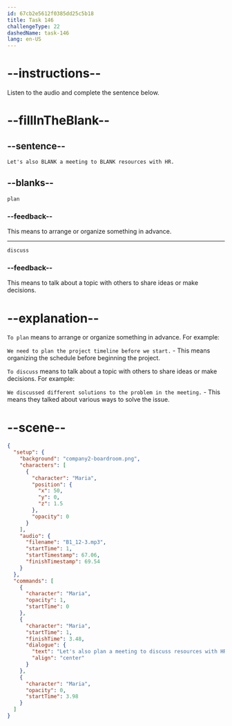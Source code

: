 ```yaml
---
id: 67cb2e5612f0385dd25c5b18
title: Task 146
challengeType: 22
dashedName: task-146
lang: en-US
---
```


<!-- (Audio) Maria: Let's also plan a meeting to discuss resources with HR. -->

# --instructions--

Listen to the audio and complete the sentence below.  

# --fillInTheBlank--

## --sentence--

`Let's also BLANK a meeting to BLANK resources with HR.`  

## --blanks--

`plan`  

### --feedback--

This means to arrange or organize something in advance.

---  

`discuss`  

### --feedback--

This means to talk about a topic with others to share ideas or make decisions.

# --explanation--

`To plan` means to arrange or organize something in advance. For example:

`We need to plan the project timeline before we start.` - This means organizing the schedule before beginning the project.

`To discuss` means to talk about a topic with others to share ideas or make decisions. For example:

`We discussed different solutions to the problem in the meeting.` - This means they talked about various ways to solve the issue.

# --scene--

```json
{
  "setup": {
    "background": "company2-boardroom.png",
    "characters": [
      {
        "character": "Maria",
        "position": {
          "x": 50,
          "y": 0,
          "z": 1.5
        },
        "opacity": 0
      }
    ],
    "audio": {
      "filename": "B1_12-3.mp3",
      "startTime": 1,
      "startTimestamp": 67.06,
      "finishTimestamp": 69.54
    }
  },
  "commands": [
    {
      "character": "Maria",
      "opacity": 1,
      "startTime": 0
    },
    {
      "character": "Maria",
      "startTime": 1,
      "finishTime": 3.48,
      "dialogue": {
        "text": "Let's also plan a meeting to discuss resources with HR.",
        "align": "center"
      }
    },
    {
      "character": "Maria",
      "opacity": 0,
      "startTime": 3.98
    }
  ]
}
```
